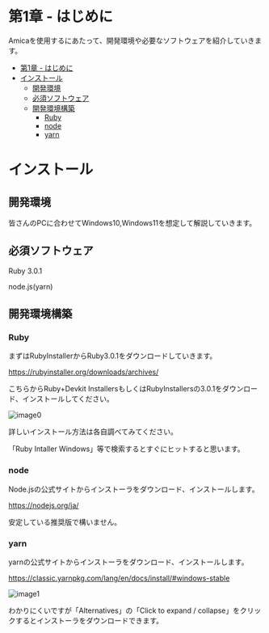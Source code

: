 # 第1章 - はじめに

Amicaを使用するにあたって、開発環境や必要なソフトウェアを紹介していきます。 

- [第1章 - はじめに](#第1章---はじめに)
- [インストール](#インストール)
  - [開発環境](#開発環境)
  - [必須ソフトウェア](#必須ソフトウェア)
  - [開発環境構築](#開発環境構築)
    - [Ruby](#ruby)
    - [node](#node)
    - [yarn](#yarn)


# インストール

## 開発環境 

皆さんのPCに合わせてWindows10,Windows11を想定して解説していきます。

## 必須ソフトウェア

Ruby 3.0.1 

node.js(yarn)

## 開発環境構築

### Ruby

まずはRubyInstallerからRuby3.0.1をダウンロードしていきます。

https://rubyinstaller.org/downloads/archives/

こちらからRuby+Devkit InstallersもしくはRubyInstallersの3.0.1をダウンロード、インストールしてください。

![image0](https://github.com/AvailsGroup/Amica-Docs/images/image0.png "image0")

詳しいインストール方法は各自調べてみてください。

「Ruby Intaller Windows」等で検索するとすぐにヒットすると思います。

### node

Node.jsの公式サイトからインストーラをダウンロード、インストールします。

https://nodejs.org/ja/

安定している推奨版で構いません。

### yarn

yarnの公式サイトからインストーラをダウンロード、インストールします。

https://classic.yarnpkg.com/lang/en/docs/install/#windows-stable

![image1](https://github.com/AvailsGroup/Amica-Docs/images/image1.png "image1")

わかりにくいですが「Alternatives」の「Click to expand / collapse」をクリックするとインストーラをダウンロードできます。